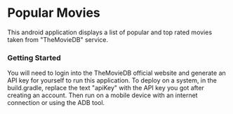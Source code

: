 # Popular Movies

This android application displays a list of popular and top rated movies taken from "TheMovieDB" service.


### Getting Started

You will need to login into the TheMovieDB official website and generate an API key for yourself to run this application.
To deploy on a system, in the build.gradle, replace the text "apiKey" with the API key you got after creating an account.
Then run on a mobile device with an internet connection or using the ADB tool.